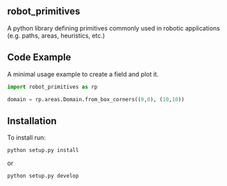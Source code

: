 ## robot_primitives

A python library defining primitives commonly used in robotic applications (e.g. paths, areas, heuristics, etc.)

## Code Example

A minimal usage example to create a field and plot it.

```python
import robot_primitives as rp

domain = rp.areas.Domain.from_box_corners((0,0), (10,10))
```

## Installation

To install run:

```
python setup.py install
```
or 
```
python setup.py develop
```